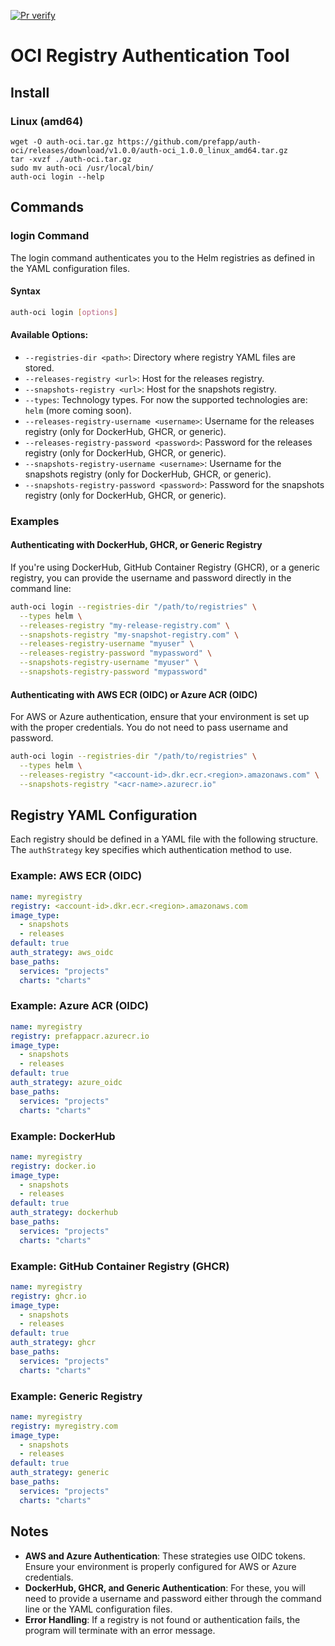 [![Pr verify](https://github.com/prefapp/auth-oci/actions/workflows/pr_verify.yaml/badge.svg)](https://github.com/prefapp/auth-oci/actions/workflows/pr_verify.yaml)
# OCI Registry Authentication Tool

## Install

### Linux (amd64)

```shell
wget -O auth-oci.tar.gz https://github.com/prefapp/auth-oci/releases/download/v1.0.0/auth-oci_1.0.0_linux_amd64.tar.gz
tar -xvzf ./auth-oci.tar.gz
sudo mv auth-oci /usr/local/bin/
auth-oci login --help
```

## Commands

### login Command
The login command authenticates you to the Helm registries as defined in the YAML configuration files.

#### Syntax
```bash
auth-oci login [options]
```

#### Available Options:
- `--registries-dir <path>`: Directory where registry YAML files are stored.
- `--releases-registry <url>`: Host for the releases registry.
- `--snapshots-registry <url>`: Host for the snapshots registry.
- `--types`: Technology types. For now the supported technologies are: `helm` (more coming soon).
- `--releases-registry-username <username>`: Username for the releases registry (only for DockerHub, GHCR, or generic).
- `--releases-registry-password <password>`: Password for the releases registry (only for DockerHub, GHCR, or generic).
- `--snapshots-registry-username <username>`: Username for the snapshots registry (only for DockerHub, GHCR, or generic).
- `--snapshots-registry-password <password>`: Password for the snapshots registry (only for DockerHub, GHCR, or generic).

### Examples

#### Authenticating with DockerHub, GHCR, or Generic Registry
If you're using DockerHub, GitHub Container Registry (GHCR), or a generic registry, you can provide the username and password directly in the command line:
```bash
auth-oci login --registries-dir "/path/to/registries" \
  --types helm \
  --releases-registry "my-release-registry.com" \
  --snapshots-registry "my-snapshot-registry.com" \
  --releases-registry-username "myuser" \
  --releases-registry-password "mypassword" \
  --snapshots-registry-username "myuser" \
  --snapshots-registry-password "mypassword"
```

#### Authenticating with AWS ECR (OIDC) or Azure ACR (OIDC)
For AWS or Azure authentication, ensure that your environment is set up with the proper credentials. You do not need to pass username and password.
```bash
auth-oci login --registries-dir "/path/to/registries" \
  --types helm \
  --releases-registry "<account-id>.dkr.ecr.<region>.amazonaws.com" \
  --snapshots-registry "<acr-name>.azurecr.io" 
```

## Registry YAML Configuration
Each registry should be defined in a YAML file with the following structure. The `authStrategy` key specifies which authentication method to use.

### Example: AWS ECR (OIDC)
```yaml
name: myregistry
registry: <account-id>.dkr.ecr.<region>.amazonaws.com
image_type:
  - snapshots
  - releases
default: true
auth_strategy: aws_oidc
base_paths:
  services: "projects"
  charts: "charts"
```

### Example: Azure ACR (OIDC)
```yaml
name: myregistry
registry: prefappacr.azurecr.io
image_type:
  - snapshots
  - releases
default: true
auth_strategy: azure_oidc
base_paths:
  services: "projects"
  charts: "charts"
```

### Example: DockerHub
```yaml
name: myregistry
registry: docker.io
image_type:
  - snapshots
  - releases
default: true
auth_strategy: dockerhub
base_paths:
  services: "projects"
  charts: "charts"
```

### Example: GitHub Container Registry (GHCR)
```yaml
name: myregistry
registry: ghcr.io
image_type:
  - snapshots
  - releases
default: true
auth_strategy: ghcr
base_paths:
  services: "projects"
  charts: "charts"
```

### Example: Generic Registry
```yaml
name: myregistry
registry: myregistry.com
image_type:
  - snapshots
  - releases
default: true
auth_strategy: generic
base_paths:
  services: "projects"
  charts: "charts"
```

## Notes
- **AWS and Azure Authentication**: These strategies use OIDC tokens. Ensure your environment is properly configured for AWS or Azure credentials.
- **DockerHub, GHCR, and Generic Authentication**: For these, you will need to provide a username and password either through the command line or the YAML configuration files.
- **Error Handling**: If a registry is not found or authentication fails, the program will terminate with an error message.



